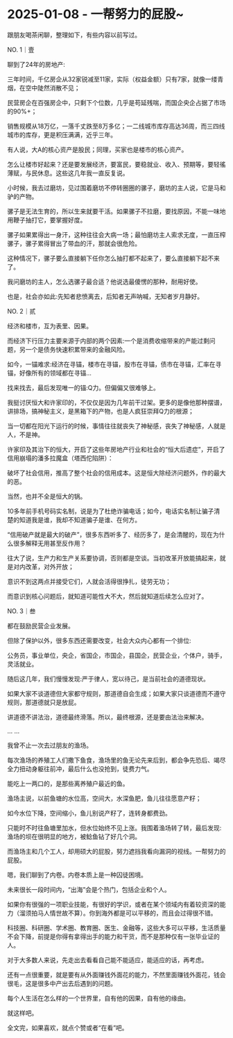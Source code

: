 # 2025-01-08 - 一帮努力的屁股~

跟朋友喝茶闲聊，整理如下，有些内容以前写过。

NO. 1｜壹

聊到了24年的房地产:

三年时间，千亿房企从32家锐减至11家，实际（权益金额）只有7家，就像一缕青烟，在空中陡然消散不见；

民营房企在百强房企中，只剩下个位数，几乎是苟延残喘，而国企央企占据了市场的90%+；

销售规模从18万亿，一落千丈跌至8万多亿；一二线城市库存高达36周，而三四线城市的库存，更是积压满满，近乎三年。

有人说，大A的核心资产是股民；同理，买家也是楼市的核心资产。

怎么让楼市好起来？还是要发展经济，要富民，要稳就业、收入、预期等，要轻徭薄赋，与民休息。这些这几年我一直反复说。

小时候，我去过磨坊，见过围着磨坊不停转圈圈的骡子，磨坊的主人说，它是马和驴的产物。

骡子是无法生育的，所以生来就要干活。如果骡子不拉磨，要找原因，不能一味地用鞭子抽打它，要掌握好度。

骡子如果累得出一身汗，这种往往会大病一场；最怕磨坊主人索求无度，一直压榨骡子，骡子累得冒出了带血的汗，那就会很危险。

这种情况下，骡子要么直接躺下任你怎么抽打都不起来了，要么直接躺下起不来了。

我问磨坊的主人，怎么选骡子最合适？他说选最傻愣的那种，耐用好使。

也是，社会亦如此:先知者悲愤离去，后知者无声呐喊，无知者岁月静好。

NO. 2｜贰

经济和楼市，互为表里、因果。

而经济下行压力主要来源于内部的两个因素:一个是消费收缩带来的产能过剩问题，另一个是债务快速积累带来的金融风险。

如今，一锚难求:经济在寻锚，楼市在寻锚，股市在寻锚，债市在寻锚，汇率在寻锚，好像所有的领域都在寻锚…

找来找去，最后发现唯一的锚:Q力。但偏偏又很难够上。

我挺讨厌恒大和许家印的，不仅仅是因为几年前干过架。更多的是像他那种摆谱，讲排场，搞神秘主义，是黑箱下的产物，也是人疯狂崇拜Q力的根源；  
  
当一切都在阳光下运行的时候，事情往往就丧失了神秘感，丧失了神秘感，人就是人，不是神。

许家印及其治下的恒大，开启了这些年房地产行业和社会的“恒大后遗症”，开启了信用崩塌的潘多拉魔盒（塔西佗陷阱）：

破坏了社会信用，推高了整个社会的信用成本。这是恒大除经济问题外，作的最大的恶。

当然，也并不全是恒大的锅。

10多年前手机号码实名制，说是为了杜绝诈骗电话；如今，电话实名制让骗子清楚的知道我是谁，我却不知道骗子是谁、在何方。

“信用破产就是最大的破产”，很多东西听多了、经历多了，是会清醒的，现在为什么很多解释无用甚至反作用？  
  
往大了说，生产力和生产关系要协调，否则都是空谈。当初改革开放能搞起来，就是对内改革，对外开放；  
  
意识不到这两点并接受它们，人就会活得很挣扎，徒劳无功；

而意识到核心问题后，就知道可能性大不大，然后就知道后续怎么应对了。

NO. 3｜叁

都在鼓励民营企业发展。

但除了保护以外，很多东西还需要改变，社会大众内心都有一个排位:

公务员，事业单位，央企，省国企，市国企，县国企，民营企业，个体户，骑手，灵活就业。

随后这几年，我们慢慢发现:严于律人，宽以待己，是当前社会的道德现状。

如果大家不谈道德但大家都守规则，那道德自会生成；如果大家只谈道德而不遵守规则，那道德就只是放屁。

讲道德不讲法治，道德最终滑落。所以，最终根源，还是要由法治来解决。

… …

我曾不止一次去过朋友的渔场。

每次渔场的养殖工人们撒下鱼食，渔场里的鱼无论先来后到，都会争先恐后、竭尽全力扭动身躯往前冲，最后什么也没抢到，徒费力气。

能吃上一两口的，是那些离养殖户最近的鱼。

渔场主说，以前鱼塘的水位高，空间大，水深鱼肥，鱼儿往往愿意产籽；

如今水位下降，空间缩小，鱼儿别说产籽了，连转身都费劲。

只能时不时往鱼塘里加水，但水位始终不见上涨。我围着渔场转了转，最后发现:渔场的坝在很明显的地方，被鲶鱼钻了好几个洞。

而渔场主和几个工人，却用硕大的屁股，努力遮挡我看向漏洞的视线。一帮努力的屁股。

嗯，我们聊到了内卷。内卷本质上是一种囚徒困境。

未来很长一段时间内，“出海”会是个热门，包括企业和个人。

如果你有很强的一项职业技能，有很好的学识，或者在某个领域内有着较资深的能力（溜须拍马人情世故不算）。你到海外都是可以平移的，而且会过得很不错。

科技圈、科研圈、学术圈、教育圈、医生、金融等，这些大多可以平移，生活质量不会下降，前提是你得有拿得出手的能力和干货，而不是那种仅有一张毕业证的人。

对于大多数人来说，先走出去看看自己能不能适应，能适应的话，再考虑。

还有一点很重要，就是要有从外面赚钱外面花的能力，不然里面赚钱外面花，钱会很毛，这是很多中产出去后遇到的问题。

每个人生活在怎么样的一个世界里，自有他的因果，自有他的缘由。

就这样吧。

全文完，如果喜欢，就点个赞或者“在看”吧。